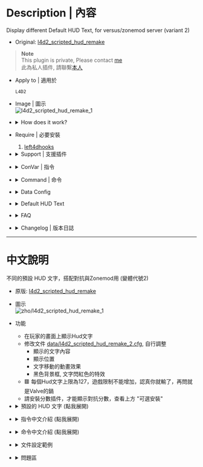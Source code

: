 # Description | 內容
Display different Default HUD Text, for versus/zonemod server (variant 2)

* Original: [l4d2_scripted_hud_remake](/L4D_插件/Server_伺服器/l4d2_scripted_hud_remake)

> __Note__ <br/>
This plugin is private, Please contact [me](/#私人插件列表-private-plugins-list)<br/>
此為私人插件, 請聯繫[本人](/#私人插件列表-private-plugins-list)

* Apply to | 適用於
	```
	L4D2
	```

* Image | 圖示
	<br/>![l4d2_scripted_hud_remake_1](image/l4d2_scripted_hud_remake_1.jpg)

* <details><summary>How does it work?</summary>

	* Display HUD Text on player's screen
	* Adjust each hud in file [data/l4d2_scripted_hud_remake_2.cfg](data/l4d2_scripted_hud_remake_2.cfg),
		* Custom text
		* Position
		* Animated movement 
		* Background, blink from white to red
	* 🟥 The limit of each HUD text is up to 127 characters. (Go ask Valve)
	* To display score and bonus, you must install scoremod plugin, see "Optional" below
</details>

* Require | 必要安裝
	1. [left4dhooks](https://forums.alliedmods.net/showthread.php?t=321696)

* <details><summary>Support | 支援插件</summary>

	1. [l4d2_hybrid_scoremod](https://github.com/SirPlease/L4D2-Competitive-Rework/blob/master/addons/sourcemod/scripting/l4d2_hybrid_scoremod.sp): Modify vesus score for zonemod, display hud 3 score
		* Zonemod用的藥抗分數插件，裝上後Hud3 顯示分數
	2. [l4d2_versus_scoremod](/L4D_插件/Versus_%E5%B0%8D%E6%8A%97%E6%A8%A1%E5%BC%8F/l4d2_versus_scoremod): Display hud 3 score
		* Hud3 顯示分數
</details>

* <details><summary>ConVar | 指令</summary>

	* cfg/sourcemod/l4d2_scripted_hud_remake_2.cfg
		```php
		// Enable/Disable the plugin.
		// 0 = Disable, 1 = Enable.
		l4d2_scripted_hud_remake_2_enable "1"

		// Display text language
		// 0=English, 1=Chinese 中文.
		l4d2_scripted_hud_remake_2_language "1"
		```
</details>

* <details><summary>Command | 命令</summary>

	* **Reload the data file and refreash hud (Access: ADMFLAG_ROOT)**
		```php
		sm_l4d2_scripted_hud_remake_reload_data
		```
</details>

* <details><summary>Data Config</summary>
  
	* [data/l4d2_scripted_hud_remake_2.cfg](data/l4d2_scripted_hud_remake_2.cfg)
		> Manual in this file, click for more details...
</details>

* <details><summary>Default HUD Text</summary>

	* HUD 1: 
		1. Cur: [XX%] Tank: [XX%] Witch: [XX%]
	* HUD 2: 
		2. Server HostName + Server Slots
	* HUD 3: 
		3. Bonus XX [HB: XX%% | DB: XX%% | Pills: XX / XX%%]
	* HUD 4: 
		1. Survivor HP status + has pill or not + incap count
	* HUD 5: 
		1. System Data + Time
</details>

* <details><summary>FAQ</summary>

	* How to switch HUD Text?
		* Modify ```Display``` key-value in data file

	* How to switch HUD position?
		* Modify ```x_pos``` key-value in data file
		* Modify ```y_pos``` key-value in data file
		<br/>![l4d2_scripted_hud_remake_0](image/l4d2_scripted_hud_remake_0.jpg)

	* How to write message in HUD text as I want?
		1. Modify ```Texts``` key-value in data file

	* Why hud disappear or being cut?	
		* The limit of each HUD text is up to 127 characters.
		* Hud position depends on Gaming Monitor Resolutions
</details>

* <details><summary>Changelog | 版本日誌</summary>

	* 1.2h-v2 (2024-11-16)
		* l4d2_scripted_hud_remake "v1.2h (2024-11-16)" variant 2
		* Change hud 1~5 display text

	* Original
		* [l4d2_scripted_hud_remake](/L4D_插件/Server_伺服器/l4d2_scripted_hud_remake)
</details>

- - - -
# 中文說明
不同的預設 HUD 文字，搭配對抗與Zonemod用 (變體代號2)

* 原版: [l4d2_scripted_hud_remake](/L4D_插件/Server_伺服器/l4d2_scripted_hud_remake)

* 圖示
	<br/>![zho/l4d2_scripted_hud_remake_1](image/zho/l4d2_scripted_hud_remake_1.jpg)

* 功能
	* 在玩家的畫面上顯示Hud文字
	* 修改文件 [data/l4d2_scripted_hud_remake_2.cfg](data/l4d2_scripted_hud_remake_2.cfg), 自行調整
		* 顯示的文字內容
		* 顯示位置
		* 文字移動的動畫效果
		* 黑色背景框, 文字閃紅色的特效
	* 🟥 每個Hud文字上限為127，遊戲限制不能增加，認真你就輸了，再問就是Valve的鍋
	* 請安裝分數插件，才能顯示對抗分數，查看上方 "可選安裝"

* <details><summary>預設的 HUD 文字 (點我展開)</summary>

	* HUD 1:
		1. 進度: [XX%] 坦克: [XX%] 女巫: [XX%]
	* HUD 2: 
		1. 房名 + 伺服器人數
	* HUD 3: 
		1. 獎勵分 XX [實血分: XX%% | 倒地分: XX%% | 藥分: XX / XX%%]
	* HUD 4: 
		1. 玩家血量狀態 + 是否有藥丸 + 倒地次數
	* HUD 5:
		1. 服務器的日期與時間
</details>

* <details><summary>指令中文介紹 (點我展開)</summary>

	* cfg/sourcemod/l4d2_scripted_hud_remake_2.cfg
		```php
		// 0=關閉插件, 1=啟動插件
		l4d2_scripted_hud_remake_2_enable "1"

		// HUD顯示何種語言文字
		// 0=English, 1=Chinese 中文.
		l4d2_scripted_hud_remake_2_language "1"
		```
</details>

* <details><summary>命令中文介紹 (點我展開)</summary>

	* **重載data文件並刷新所有Huds (權限: ADMFLAG_ROOT)**
		```php
		sm_l4d2_scripted_hud_remake_reload_data
		```
</details>

* <details><summary>文件設定範例</summary>
  
	* [data/l4d2_scripted_hud_remake_2.cfg](data/l4d2_scripted_hud_remake_2.cfg)
		> 內有中文說明，可點擊查看
</details>

* <details><summary>問題區</summary>

	* 如何更換預設的 HUD 文字?
		* 在data文件裡請修改 ```Display``

	* 如何改變 HUD 位置?
		* 在data文件裡修改 ```x_pos```
		* 在data文件裡修改 ```y_pos``` 
		<br/>![l4d2_scripted_hud_remake_0](image/l4d2_scripted_hud_remake_0.jpg)

	* 如何修改在 HUD 加入自己寫的文字?
		* 在data文件裡修改 ```Texts```

	* 為何 HUD 會移位或被切掉?	
		* 每個Hud文字上限為127，遊戲限制不能增加，認真你就輸了
		* 根據玩家自己的遊戲分辨率，看到的Hud位置會有不同，請斟酌修改位置
</details>